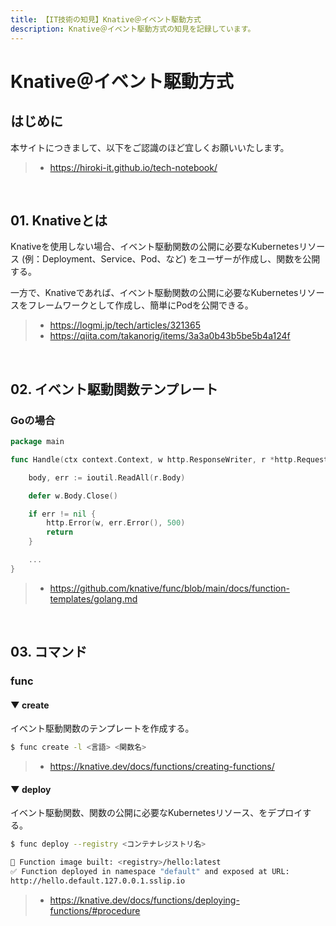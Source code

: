 ```yaml
---
title: 【IT技術の知見】Knative＠イベント駆動方式
description: Knative＠イベント駆動方式の知見を記録しています。
---
```


# Knative＠イベント駆動方式

## はじめに

本サイトにつきまして、以下をご認識のほど宜しくお願いいたします。

> - https://hiroki-it.github.io/tech-notebook/

<br>

## 01. Knativeとは

Knativeを使用しない場合、イベント駆動関数の公開に必要なKubernetesリソース (例：Deployment、Service、Pod、など) をユーザーが作成し、関数を公開する。

一方で、Knativeであれば、イベント駆動関数の公開に必要なKubernetesリソースをフレームワークとして作成し、簡単にPodを公開できる。

> - https://logmi.jp/tech/articles/321365
> - https://qiita.com/takanorig/items/3a3a0b43b5be5b4a124f

<br>

## 02. イベント駆動関数テンプレート

### Goの場合

```go
package main

func Handle(ctx context.Context, w http.ResponseWriter, r *http.Request) {

    body, err := ioutil.ReadAll(r.Body)

    defer w.Body.Close()

    if err != nil {
  	    http.Error(w, err.Error(), 500)
        return
    }

    ...
}
```

> - https://github.com/knative/func/blob/main/docs/function-templates/golang.md

<br>

## 03. コマンド

### func

#### ▼ create

イベント駆動関数のテンプレートを作成する。

```bash
$ func create -l <言語> <関数名>
```

> - https://knative.dev/docs/functions/creating-functions/

#### ▼ deploy

イベント駆動関数、関数の公開に必要なKubernetesリソース、をデプロイする。

```bash
$ func deploy --registry <コンテナレジストリ名>

🙌 Function image built: <registry>/hello:latest
✅ Function deployed in namespace "default" and exposed at URL:
http://hello.default.127.0.0.1.sslip.io
```

> - https://knative.dev/docs/functions/deploying-functions/#procedure

<br>
